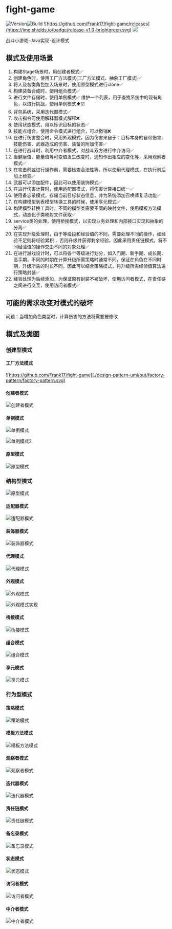 # fight-game
![Version](https://img.shields.io/badge/version-1.0-brightgreen.svg)![Build](https://img.shields.io/badge/build-passing-brightgreen.svg) ![https://github.com/Frank17/fight-game/releases](https://img.shields.io/badge/release-v1.0-brightgreen.svg) ![](https://img.shields.io/badge/java-^1.5-lightgrey.svg) 

战斗小游戏-Java实现-设计模式

## 模式及使用场景


1. 构建Stage场景时，用创建者模式✅
2. 创建角色时，使用工厂方法模式(工厂方法模式、抽象工厂模式)✅
3. 将人及各类角色加入场景时，使用原型模式进行clone✅
4. 构建装备合成时，使用组合模式✅
5. 进行文件存储时，使用单例模式✅
   维护一个列表，用于查找系统中的现有角色，以进行挑战，使用单例模式⬆️☑️
6. 背包系统，采用迭代器模式✅
7. 攻击指令可使用解释器模式解释❌
8. 使用状态模式，用以标识目标的状态✅
9. 技能点组合，使用命令模式进行组合，可以撤销❌
10. 在进行伤害整合时，采用外观模式，因为伤害来自于：目标本身的自带伤害、技能伤害、武器造成的伤害、装备的附加伤害✅
11. 在进行战斗时，利用中介者模式，对战斗双方进行中介访问✅
12. 当健康值、能量值等可变值发生改变时，通知作出相应的变化等，采用观察者模式✅
13. 在攻击前或进行操作前，需要检查合法性等，所以使用代理模式，在执行前后加上检查✅
14. 武器可以添加配件，因此可以使用装饰模式✅
15. 在进行伤害计算时，使用适配器模式，将伤害计算接口统一✅
16. 使用备忘录模式，存储当前目标状态信息，并为系统添加召唤师复活功能✅
17. 在构建模型到表模型转换工具的时候，使用享元模式✅
18. 构建模型转换工具时，不同的模型类需要不同的映射文件，使用模板方法模式，动态化子类映射文件获取✅
19. service类的处理，使用桥接模式，以实现业务处理和内部接口实现和抽象的分离✅
20. 在实现升级处理时，由于等级段和经验值的不同，需要处理不同的操作，如经验不足则将经验累积 ，否则升级并获得剩余经验，因此采用责任链模式，将不同经验值的操作交由不同的对象处理✅
21. 在进行游戏设计时，可以将各个等级进行划分，如入门期、新手期、成长期、高手期，不同的时期在计算升级所需策略时通常不同，保证在角色在不同时期，升级所需的时长不同，因此可以结合策略模式，将升级所需经验值算法进行策略封装✅
22. 经验处理为后续添加，为保证原有封装不被破坏，使用访问者模式，在责任链之间进行交互，使用访问者模式✅



## 可能的需求改变对模式的破坏

问题：当增加角色类型时，计算伤害的方法将需要被修改

## 模式及类图

### 创建型模式

#### 工厂方法模式

![https://github.com/Frank17/fight-game](./design-pattern-uml/out/factory-pattern/factory-pattern.svg)

#### 创建者模式

![创建者模式](./design-pattern-uml/out/builder-pattern/builder-pattern.svg)

#### 单例模式

![单例模式](./design-pattern-uml/out/singleton-pattern/singleton-pattern-config-file.svg)

![单例模式2](./design-pattern-uml/out/singleton-pattern/singleton-pattern-online-commander.svg)

#### 原型模式

![原型模式](./design-pattern-uml/out/prototype-pattern/prototype-pattern.svg)

### 结构型模式

![原型模式](./design-pattern-uml/out/prototype-pattern/prototype-pattern.svg)

####  适配器模式

![适配器模式](./design-pattern-uml/out/adapter-pattern/adapter-pattern.svg)

#### 装饰器模式

![装饰器模式](./design-pattern-uml/out/decorator-pattern/decorator-pattern.svg)

#### 代理模式

![代理模式](./design-pattern-uml/out/proxy-pattern/proxy-pattern.svg)

#### 外观模式

![外观模式](./design-pattern-uml/out/facade-pattern/facade-pattern.svg)

![外观模式实现](./design-pattern-uml/out/facade-pattern/facade-pattern-realization.svg)

#### 桥接模式

![桥接模式](./design-pattern-uml/out/bridge-pattern/bridge-pattern.svg)

#### 组合模式

![组合模式](./design-pattern-uml/out/composite-pattern/composite-pattern.svg)

#### 享元模式

![享元模式](./design-pattern-uml/out/flyweight-pattern/flyweight-pattern.svg)

### 行为型模式

#### 策略模式

![策略模式](./design-pattern-uml/out/strategy-pattern/strategy-pattern.svg)

#### 模板方法模式

![模板方法模式](./design-pattern-uml/out/template-method-pattern/template-method-pattern.svg)

#### 观察者模式

![观察者模式](./design-pattern-uml/out/observer-pattern/observer-pattern.svg)

#### 迭代器模式

![迭代器模式](./design-pattern-uml/out/iterator-pattern/iterator-pattern.svg)

#### 责任链模式

![责任链模式](./design-pattern-uml/out/chain-of-responsibility-pattern/chain-of-responsibility-pattern.svg)

#### 备忘录模式

![备忘录模式](./design-pattern-uml/out/memento-pattern/memento-pattern.svg)

#### 状态模式

![状态模式](./design-pattern-uml/out/state-pattern/state-pattern.svg)

#### 访问者模式

![访问者模式](./design-pattern-uml/out/visitor-pattern/visitor-pattern.svg)

#### 中介者模式

![中介者模式](./design-pattern-uml/out/mediator-pattern/mediator-pattern.svg)









